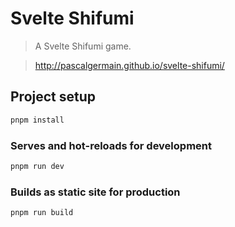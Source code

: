 # Svelte Shifumi

> A Svelte Shifumi game.

> http://pascalgermain.github.io/svelte-shifumi/

## Project setup

```bash
pnpm install
```

### Serves and hot-reloads for development

```bash
pnpm run dev
```

### Builds as static site for production

```bash
pnpm run build
```
